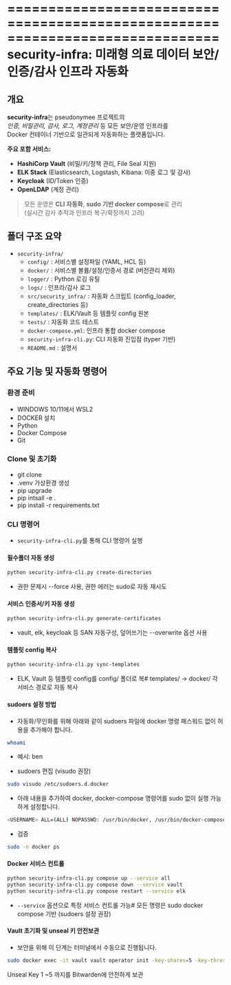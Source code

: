 ==============================================================================
security-infra: 미래형 의료 데이터 보안/인증/감사 인프라 자동화
==============================================================================

## 개요

**security-infra**는 pseudonymee 프로젝트의  
_인증, 비밀관리, 감사, 로그, 계정관리_ 등 모든 보안/운영 인프라를  
Docker 컨테이너 기반으로 일관되게 자동화하는 플랫폼입니다.

**주요 포함 서비스:**
- **HashiCorp Vault** (비밀/키/정책 관리, File Seal 지원)
- **ELK Stack** (Elasticsearch, Logstash, Kibana: 이중 로그 및 감사)
- **Keycloak** (ID/Token 인증)
- **OpenLDAP** (계정 관리)

> 모든 운영은 **CLI 자동화**, **sudo 기반 docker compose**로 관리  
> (실시간 감사 추적과 인프라 복구/확장까지 고려)

## 폴더 구조 요약

- `security-infra/`
    - `config/`           : 서비스별 설정파일 (YAML, HCL 등)
    - `docker/`           : 서비스별 볼륨/설정/인증서 경로 (버전관리 제외)
    - `logger/`           : Python 로깅 유틸
    - `logs/`             : 인프라/감사 로그
    - `src/security_infra/` : 자동화 스크립트 (config_loader, create_directories 등)
    - `templates/`        : ELK/Vault 등 템플릿 config 원본
    - `tests/`            : 자동화 코드 테스트
    - `docker-compose.yml`: 인프라 통합 docker compose
    - `security-infra-cli.py`: CLI 자동화 진입점 (typer 기반)
    - `README.md`         : 설명서

## 주요 기능 및 자동화 명령어

### 환경 준비
- WINDOWS 10/11에서 WSL2
- DOCKER 설치
- Python
- Docker Compose
- Git

### Clone 및 초기화
- git clone
- .venv 가상환경 생성
-  pip upgrade
-  pip intsall -e .
-  pip install -r requirements.txt

### CLI 명령어
- `security-infra-cli.py`를 통해 CLI 명령어 실행

#### 필수폴더 자동 생성
```bash
python security-infra-cli.py create-directories
```
- 권한 문제시 --force 사용, 권한 에러는 sudo로 자동 재시도

#### 서비스 인증서/키 자동 생성
```bash
python security-infra-cli.py generate-certificates
```
- vault, elk, keycloak 등 SAN 자동구성, 덮어쓰기는 --overwrite 옵션 사용

#### 템플릿 config 복사
```bash
python security-infra-cli.py sync-templates
```
- ELK, Vault 등 템플릿 config를 config/ 폴더로 복# templates/ → docker/ 각 서비스 경로로 자동 복사

#### sudoers 설정 방법
- 자동화/무인화를 위해 아래와 같이 sudoers 파일에 docker 명령 패스워드 없이 허용을 추가해야 합니다.

```bash
whoami
```
- 예시: ben

- sudoers 편집 (visudo 권장)
```bash
sudo visudo /etc/sudoers.d.docker
```
- 아래 내용을 추가하여 docker, docker-compose 명령어를 sudo 없이 실행 가능하게 설정합니다.
```bash
<USERNAME> ALL=(ALL) NOPASSWD: /usr/bin/docker, /usr/bin/docker-compose
```

- 검증
```bash
sudo -n docker ps
```



#### Docker 서비스 컨트롤
```bash
python security-infra-cli.py compose up --service all
python security-infra-cli.py compose down --service vault
python security-infra-cli.py compose restart --service elk
```
- `--service` 옵션으로 특정 서비스 컨트롤 가능# 모든 명령은 sudo docker compose 기반 (sudoers 설정 권장)

#### Vault 초기화 및 unseal 키 안전보관
- 보안을 위해 이 단계는 터미널에서 수동으로 진행됩니다.
```bash
sudo docker exec -it vault vault operator init -key-shares=5 -key-threshold=3
```
Unseal Key 1 ~5 까지를 Bitwarden에 안전하게 보관
